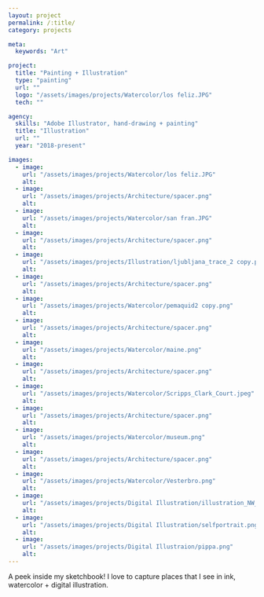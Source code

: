```yaml
---
layout: project
permalink: /:title/
category: projects

meta:
  keywords: "Art"

project:
  title: "Painting + Illustration"
  type: "painting"
  url: ""
  logo: "/assets/images/projects/Watercolor/los feliz.JPG"
  tech: ""

agency:
  skills: "Adobe Illustrator, hand-drawing + painting"
  title: "Illustration"
  url: ""
  year: "2018-present"

images:
  - image:
    url: "/assets/images/projects/Watercolor/los feliz.JPG"
    alt: 
  - image:
    url: "/assets/images/projects/Architecture/spacer.png"
    alt:  
  - image:
    url: "/assets/images/projects/Watercolor/san fran.JPG"
    alt: 
  - image:
    url: "/assets/images/projects/Architecture/spacer.png"
    alt:  
  - image:
    url: "/assets/images/projects/Illustration/ljubljana_trace_2 copy.png"
    alt:         
  - image:
    url: "/assets/images/projects/Architecture/spacer.png"
    alt:  
  - image:
    url: "/assets/images/projects/Watercolor/pemaquid2 copy.png"
    alt: 
  - image:
    url: "/assets/images/projects/Architecture/spacer.png"
    alt:  
  - image:
    url: "/assets/images/projects/Watercolor/maine.png"
    alt:     
  - image:
    url: "/assets/images/projects/Architecture/spacer.png"
    alt:  
  - image:
    url: "/assets/images/projects/Watercolor/Scripps_Clark_Court.jpeg"
    alt: 
  - image:
    url: "/assets/images/projects/Architecture/spacer.png"
    alt:  
  - image:
    url: "/assets/images/projects/Watercolor/museum.png"
    alt:   
  - image:
    url: "/assets/images/projects/Architecture/spacer.png"
    alt:  
  - image:
    url: "/assets/images/projects/Watercolor/Vesterbro.png"
    alt: 
  - image:
    url: "/assets/images/projects/Digital Illustration/illustration_NW_harvey copy.png"
    alt: 
  - image:
    url: "/assets/images/projects/Digital Illustration/selfportrait.png"
    alt: 
  - image:
    url: "/assets/images/projects/Digital Illustraion/pippa.png"
    alt: 
---
```

<p>A peek inside my sketchbook! I love to capture places that I see in ink, watercolor + digital illustration.</p>